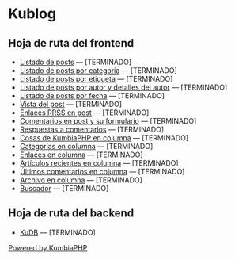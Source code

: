 # Kublog
## Hoja de ruta del frontend
* [Listado de posts](http://kublog.multisitio.es/blog) — [TERMINADO]
* [Listado de posts por categoria](http://kublog.multisitio.es/blog/category/saludos/) — [TERMINADO]
* [Listado de posts por etiqueta](http://kublog.multisitio.es/blog/tag/buen-rollo/) — [TERMINADO]
* [Listado de posts por autor y detalles del autor](http://kublog.multisitio.es/blog/author/demonio/) — [TERMINADO]
* [Listado de posts por fecha](http://kublog.multisitio.es/blog/2017/03/) — [TERMINADO]
* [Vista del post](http://kublog.multisitio.es/blog/2017/02/24/dummy) — [TERMINADO]
* [Enlaces RRSS en post](http://kublog.multisitio.es/blog) — [TERMINADO]
* [Comentarios en post y su formulario](http://kublog.multisitio.es/blog/2017/02/24/dummy#comments) — [TERMINADO]
* [Respuestas a comentarios](http://kublog.multisitio.es/blog/2017/02/24/dummy#comments) — [TERMINADO]
* [Cosas de KumbiaPHP en columna](http://kublog.multisitio.es/blog) — [TERMINADO]
* [Categorias en columna](http://kublog.multisitio.es/blog) — [TERMINADO]
* [Enlaces en columna](http://kublog.multisitio.es/blog) — [TERMINADO]
* [Artículos recientes en columna](http://kublog.multisitio.es/blog) — [TERMINADO]
* [Últimos comentarios en columna](http://kublog.multisitio.es/blog) — [TERMINADO]
* [Archivo en columna](http://kublog.multisitio.es/blog) — [TERMINADO]
* [Buscador](http://kublog.multisitio.es/blog/search?q=hola) — [TERMINADO]

## Hoja de ruta del backend
* [KuDB](http://kudb.multisitio.es) — [TERMINADO]

[Powered by KumbiaPHP](https://www.kumbiaphp.com)
